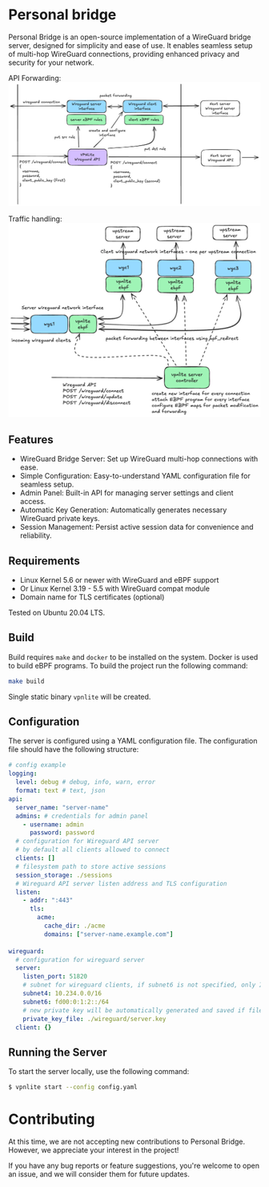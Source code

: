 # Personal bridge

Personal Bridge is an open-source implementation of a WireGuard bridge server, designed for simplicity and ease of use. It enables seamless setup of multi-hop WireGuard connections, providing enhanced privacy and security for your network.

API Forwarding:
![image](./doc/chain.png)

Traffic handling:
![image](./doc/forwarding.png)

## Features

* WireGuard Bridge Server: Set up WireGuard multi-hop connections with ease.
* Simple Configuration: Easy-to-understand YAML configuration file for seamless setup.
* Admin Panel: Built-in API for managing server settings and client access.
* Automatic Key Generation: Automatically generates necessary WireGuard private keys.
* Session Management: Persist active session data for convenience and reliability.

## Requirements

* Linux Kernel 5.6 or newer with WireGuard and eBPF support
* Or Linux Kernel 3.19 - 5.5 with WireGuard compat module
* Domain name for TLS certificates (optional)

Tested on Ubuntu 20.04 LTS.

## Build

Build requires `make` and `docker` to be installed on the system.
Docker is used to build eBPF programs.
To build the project run the following command:

```bash
make build
```

Single static binary `vpnlite` will be created.

## Configuration

The server is configured using a YAML configuration file.
The configuration file should have the following structure:

```yaml
# config example
logging:
  level: debug # debug, info, warn, error
  format: text # text, json
api:
  server_name: "server-name"
  admins: # credentials for admin panel
    - username: admin
      password: password
  # configuration for Wireguard API server
  # by default all clients allowed to connect
  clients: []
  # filesystem path to store active sessions
  session_storage: ./sessions
  # Wireguard API server listen address and TLS configuration
  listen:
    - addr: ":443"
      tls:
        acme:
          cache_dir: ./acme
          domains: ["server-name.example.com"]

wireguard:
  # configuration for wireguard server
  server:
    listen_port: 51820
    # subnet for wireguard clients, if subnet6 is not specified, only IPv4 will work
    subnet4: 10.234.0.0/16
    subnet6: fd00:0:1:2::/64
    # new private key will be automatically generated and saved if file does not exist
    private_key_file: ./wireguard/server.key
  client: {}
```

## Running the Server

To start the server locally, use the following command:


```bash
$ vpnlite start --config config.yaml
```

# Contributing

At this time, we are not accepting new contributions to Personal Bridge. However, we appreciate your interest in the project! 

If you have any bug reports or feature suggestions, you're welcome to open an issue, and we will consider them for future updates.
